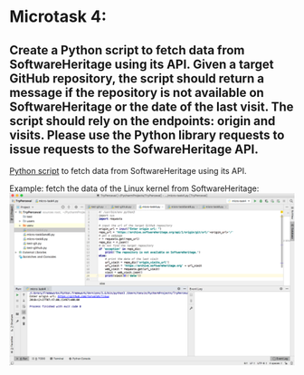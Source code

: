 **Microtask 4**:
====================
Create a Python script to fetch data from SoftwareHeritage using its API.
Given a target GitHub repository, the script should return a message if the repository is not available on SoftwareHeritage or the date of the last visit.
The script should rely on the endpoints: origin and visits.
Please use the Python library requests to issue requests to the SofwareHeritage API.
------------------------------------------
[Python script](https://github.com/SunflowerPKU/GSoC-Support-of-Source-Code-Related-Metrics/blob/master/Microtask%204/micro-task4.py) to fetch data from SoftwareHeritage using its API.

Example: fetch the data of the Linux kernel from SoftwareHeritage:
![](https://github.com/SunflowerPKU/GSoC-Support-of-Source-Code-Related-Metrics/blob/master/pic/microtask4.png)

